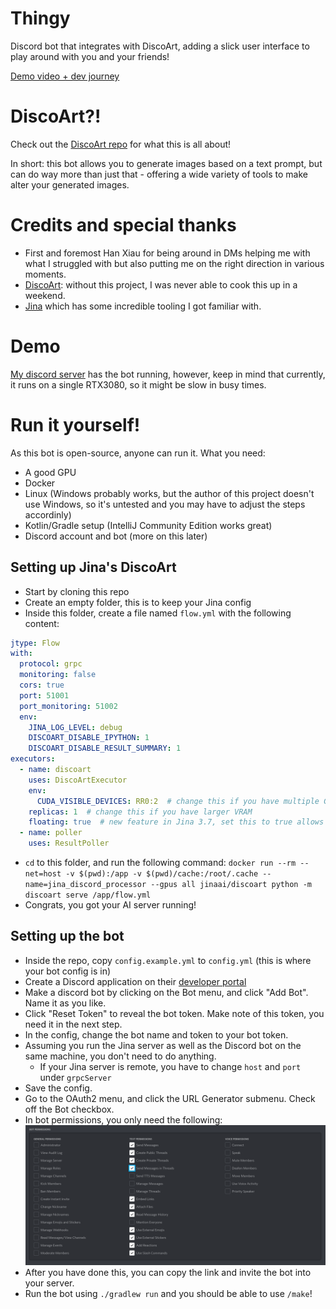 # Thingy

Discord bot that integrates with DiscoArt, adding a slick user interface to play around with you and your friends!

[Demo video + dev journey](https://www.youtube.com/watch?v=epLF0OXTp-A)

# DiscoArt?!

Check out the [DiscoArt repo](https://github.com/jina-ai/discoart) for what this is all about!

In short: this bot allows you to generate images based on a text prompt, but can do way more than just that - offering a wide variety of tools to make alter your generated images.

# Credits and special thanks

 - First and foremost Han Xiau for being around in DMs helping me with what I struggled with but also putting me on the right direction in various moments.
 - [DiscoArt](https://github.com/jina-ai/discoart): without this project, I was never able to cook this up in a weekend.
 - [Jina](https://jina.ai) which has some incredible tooling I got familiar with.

# Demo

[My discord server](https://discord.gg/j4wQYhhvVd) has the bot running, however, keep in mind that currently, it runs on a single RTX3080, so it might be slow in busy times.

# Run it yourself!

As this bot is open-source, anyone can run it. What you need:

 - A good GPU
 - Docker
 - Linux (Windows probably works, but the author of this project doesn't use Windows, so it's untested and you may have to adjust the steps accordinly)
 - Kotlin/Gradle setup (IntelliJ Community Edition works great)
 - Discord account and bot (more on this later)

## Setting up Jina's DiscoArt

- Start by cloning this repo
- Create an empty folder, this is to keep your Jina config
- Inside this folder, create a file named `flow.yml` with the following content:
```yml
jtype: Flow
with:
  protocol: grpc
  monitoring: false
  cors: true
  port: 51001
  port_monitoring: 51002
  env:
    JINA_LOG_LEVEL: debug
    DISCOART_DISABLE_IPYTHON: 1
    DISCOART_DISABLE_RESULT_SUMMARY: 1
executors:
  - name: discoart
    uses: DiscoArtExecutor
    env:
      CUDA_VISIBLE_DEVICES: RR0:2  # change this if you have multiple GPU
    replicas: 1  # change this if you have larger VRAM
    floating: true  # new feature in Jina 3.7, set this to true allows `create` to be immediately returned without waiting the response on the client
  - name: poller
    uses: ResultPoller
```
- `cd` to this folder, and run the following command: `docker run --rm --net=host -v $(pwd):/app -v $(pwd)/cache:/root/.cache --name=jina_discord_processor --gpus all jinaai/discoart python -m discoart serve /app/flow.yml`
- Congrats, you got your AI server running!

## Setting up the bot

- Inside the repo, copy `config.example.yml` to `config.yml` (this is where your bot config is in)
- Create a Discord application on their [developer portal](https://discord.com/developers/applications/me)
- Make a discord bot by clicking on the Bot menu, and click "Add Bot". Name it as you like.
- Click "Reset Token" to reveal the bot token. Make note of this token, you need it in the next step.
- In the config, change the bot name and token to your bot token.
- Assuming you run the Jina server as well as the Discord bot on the same machine, you don't need to do anything.
    - If your Jina server is remote, you have to change `host` and `port` under `grpcServer`
- Save the config.
- Go to the OAuth2 menu, and click the URL Generator submenu. Check off the Bot checkbox.
- In bot permissions, you only need the following:
    ![Bot permissions checkboxes](./extras/bot_perms.png)
- After you have done this, you can copy the link and invite the bot into your server.
- Run the bot using `./gradlew run` and you should be able to use `/make`!